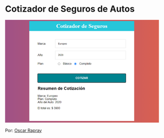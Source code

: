 # Cotizador de Seguros de Autos

![Cotizacion seguros de Autos - Ejemplo de comunicacion entre componentes](https://raw.githubusercontent.com/oscarrapray/cotizador-seguros/master/src/img/cotizador.png)

Por: [Oscar Rapray](https://github.com/oscarrapray)

